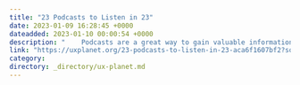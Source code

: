 ```yaml
---
title: "23 Podcasts to Listen in 23"
date: 2023-01-09 16:28:45 +0000
dateadded: 2023-01-10 00:00:54 +0000
description: "    Podcasts are a great way to gain valuable information about specific topics while listening.  Continue reading on UX Planet »  "
link: "https://uxplanet.org/23-podcasts-to-listen-in-23-aca6f1607bf2?source=rss----819cc2aaeee0---4"
category:
directory: _directory/ux-planet.md
---
```

